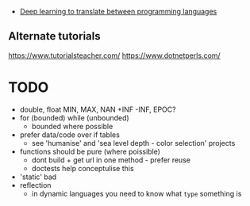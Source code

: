 

* [Deep learning to translate between programming languages](https://ai.facebook.com/blog/deep-learning-to-translate-between-programming-languages)

Alternate tutorials
-------------------

https://www.tutorialsteacher.com/
https://www.dotnetperls.com/


TODO
====

* double, float MIN, MAX, NAN +INF -INF, EPOC?
* for (bounded) while (unbounded)
    * bounded where possible
* prefer data/code over if tables
    * see 'humanise' and 'sea level depth - color selection' projects
* functions should be pure (where poissible)
    * dont build + get url in one method - prefer reuse
    * doctests help conceptulise this
* 'static' bad
* reflection
    * in dynamic languages you need to know what `type` something is

